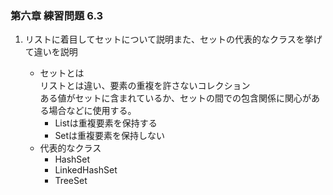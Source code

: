### 第六章  練習問題 6.3        
1. リストに着目してセットについて説明また、セットの代表的なクラスを挙げて違いを説明     

    * セットとは        
        リストとは違い、要素の重複を許さないコレクション        
        ある値がセットに含まれているか、セットの間での包含関係に関心がある場合などに使用する。      
        * Listは重複要素を保持する      
        * Setは重複要素を保持しない
    * 代表的なクラス        
        * HashSet       
        * LinkedHashSet     
        * TreeSet